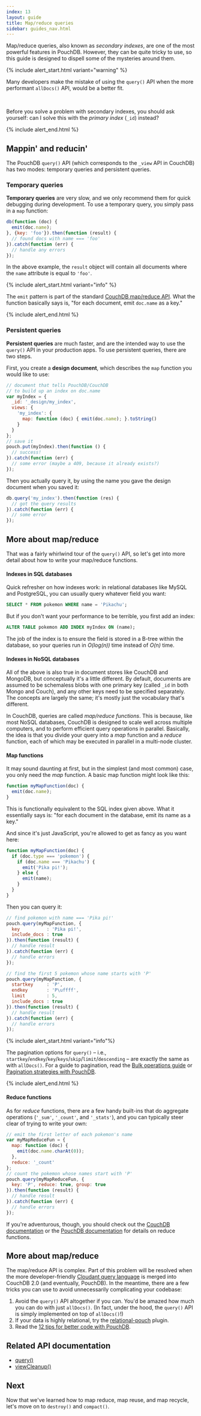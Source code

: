 ```yaml
---
index: 13
layout: guide
title: Map/reduce queries
sidebar: guides_nav.html
---
```


Map/reduce queries, also known as *secondary indexes*, are one of the most powerful features in PouchDB. However, they can be quite tricky to use, so this guide is designed to dispell some of the mysteries around them.

 {% include alert_start.html variant="warning" %}

Many developers make the mistake of using the <code>query()</code> API when the more performant <code>allDocs()</code> API, would be a better fit.
<p/>&nbsp;<p/>
Before you solve a problem with secondary indexes, you should ask yourself: can I solve this with the <em>primary index</em> (<code>_id</code>) instead?

{% include alert_end.html %}

Mappin' and reducin'
-------

The PouchDB `query()` API (which corresponds to the `_view` API in CouchDB) has two modes: temporary queries and persistent queries.

### Temporary queries

**Temporary queries** are very slow, and we only recommend them for quick debugging during development. To use a temporary query, you simply pass in a `map` function:

```js
db(function (doc) {
  emit(doc.name);
}, {key: 'foo'}).then(function (result) {
  // found docs with name === 'foo'
}).catch(function (err) {
  // handle any errors
});
```

In the above example, the `result` object will contain all documents where the `name` attribute is equal to `'foo'`.

{% include alert_start.html variant="info" %}

The <code>emit</code> pattern is part of the standard <a href='http://couchdb.readthedocs.org/en/latest/couchapp/views/intro.html'>CouchDB map/reduce API</a>.  What the function basically says is, "for each document, emit <code>doc.name</code> as a key."

{% include alert_end.html %}

### Persistent queries

**Persistent queries** are much faster, and are the intended way to use the `query()` API in your production apps. To use persistent queries, there are two steps.

First, you create a **design document**, which describes the `map` function you would like to use:

```js
// document that tells PouchDB/CouchDB
// to build up an index on doc.name
var myIndex = {
  _id: '_design/my_index',
  views: {
    'my_index': {
      map: function (doc) { emit(doc.name); }.toString()
    }
  }
};
// save it
pouch.put(myIndex).then(function () {
  // success!
}).catch(function (err) {
  // some error (maybe a 409, because it already exists?)
});
```

Then you actually query it, by using the name you gave the design document when you saved it:

```js
db.query('my_index').then(function (res) {
  // got the query results
}).catch(function (err) {
  // some error
});
```

More about map/reduce
-----

That was a fairly whirlwind tour of the `query()` API, so let's get into more detail about how to write your map/reduce functions.

#### Indexes in SQL databases

Quick refresher on how indexes work: in relational databases like MySQL and PostgreSQL, you can usually query whatever field you want:

```sql
SELECT * FROM pokemon WHERE name = 'Pikachu';
```
    
But if you don't want your performance to be terrible, you first add an index:

```sql
ALTER TABLE pokemon ADD INDEX myIndex ON (name);
```
    
The job of the index is to ensure the field is stored in a B-tree within the database, so your queries run in _O(log(n))_ time instead of _O(n)_ time.

#### Indexes in NoSQL databases

All of the above is also true in document stores like CouchDB and MongoDB, but conceptually it's a little different. By default, documents are assumed to be schemaless blobs with one primary key (called `_id` in both Mongo and Couch), and any other keys need to be specified separately.  The concepts are largely the same; it's mostly just the vocabulary that's different.

In CouchDB, queries are called _map/reduce functions_.  This is because, like most NoSQL databases, CouchDB is designed to scale well across multiple computers, and to perform efficient query operations in parallel. Basically, the idea is that you divide your query into a _map_ function and a _reduce_ function, each of which may be executed in parallel in a multi-node cluster.

#### Map functions

It may sound daunting at first, but in the simplest (and most common) case, you only need the _map_ function.  A basic map function might look like this:

```js
function myMapFunction(doc) {
  emit(doc.name);
}
```  

This is functionally equivalent to the SQL index given above.  What it essentially says is: "for each document in the database, emit its name as a key."

And since it's just JavaScript, you're allowed to get as fancy as you want here:

```js
function myMapFunction(doc) {
  if (doc.type === 'pokemon') {
    if (doc.name === 'Pikachu') {
      emit('Pika pi!');
    } else {
      emit(name);
    }
  }
}
```

Then you can query it:

```js
// find pokemon with name === 'Pika pi!'
pouch.query(myMapFunction, {
  key          : 'Pika pi!', 
  include_docs : true
}).then(function (result) {
  // handle result
}).catch(function (err) {
  // handle errors
});

// find the first 5 pokemon whose name starts with 'P'
pouch.query(myMapFunction, {
  startkey     : 'P', 
  endkey       : 'P\uffff', 
  limit        : 5, 
  include_docs : true
}).then(function (result) {
  // handle result
}).catch(function (err) {
  // handle errors
});
```

{% include alert_start.html variant="info"%}

The pagination options for <code>query()</code> &ndash; i.e., <code>startkey</code>/<code>endkey</code>/<code>key</code>/<code>keys</code>/<code>skip</code>/<code>limit</code>/<code>descending</code> &ndash; are exactly the same as with <code>allDocs()</code>. For a guide to pagination, read the <a href="/guides/bulk-operations.html">Bulk operations guide</a> or <a href='http://pouchdb.com/2014/04/14/pagination-strategies-with-pouchdb.html'>Pagination strategies with PouchDB</a>.

{% include alert_end.html %}

#### Reduce functions

As for _reduce_ functions, there are a few handy built-ins that do aggregate operations (`'_sum'`, `'_count'`, and `'_stats'`), and you can typically steer clear of trying to write your own:

```js
// emit the first letter of each pokemon's name
var myMapReduceFun = {
  map: function (doc) {
    emit(doc.name.charAt(0));
  },
  reduce: '_count'
};
// count the pokemon whose names start with 'P'
pouch.query(myMapReduceFun, {
  key: 'P', reduce: true, group: true
}).then(function (result) {
  // handle result
}).catch(function (err) {
  // handle errors
});
```

If you're adventurous, though, you should check out the [CouchDB documentation](http://couchdb.readthedocs.org/en/latest/couchapp/views/intro.html) or the [PouchDB documentation](http://pouchdb.com/api.html#query_database) for details on reduce functions.

More about map/reduce
-------

The map/reduce API is complex. Part of this problem will be resolved when the more developer-friendly [Cloudant query language](http://docs.cloudant.com/api/cloudant-query.html) is merged into CouchDB 2.0 (and eventually, PouchDB). In the meantime, there are a few tricks you can use to avoid unnecessarily complicating your codebase:

1. Avoid the `query()` API altogether if you can. You'd be amazed how much you can do with just `allDocs()`. (In fact, under the hood, the `query()` API is simply implemented on top of `allDocs()`!)
2. If your data is highly relational, try the [relational-pouch](https://github.com/nolanlawson/relational-pouch) plugin.
1. Read the [12 tips for better code with PouchDB](/2014/06/17/12-pro-tips-for-better-code-with-pouchdb.html).

Related API documentation
--------

* [query()](/api.html#query_database)
* [viewCleanup()](/api.html#view_cleanup)

Next
-----

Now that we've learned how to map reduce, map reuse, and map recycle, let's move on to `destroy()` and `compact()`.
